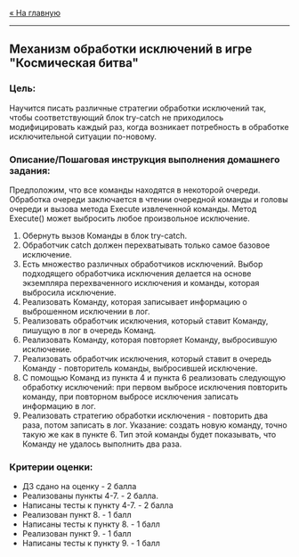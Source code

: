 [« На главную](../../README.md)

---

## Механизм обработки исключений в игре "Космическая битва"

### Цель:
Научится писать различные стратегии обработки исключений так, чтобы соответствующий блок try-catсh не приходилось модифицировать каждый раз, когда возникает потребность в обработке исключительной ситуации по-новому.

### Описание/Пошаговая инструкция выполнения домашнего задания:
Предположим, что все команды находятся в некоторой очереди. Обработка очереди заключается в чтении очередной команды и головы очереди и вызова метода Execute извлеченной команды. Метод Execute() может выбросить любое произвольное исключение.

1. Обернуть вызов Команды в блок try-catch.
2. Обработчик catch должен перехватывать только самое базовое исключение.
3. Есть множество различных обработчиков исключений. Выбор подходящего обработчика исключения делается на основе экземпляра перехваченного исключения и команды, которая выбросила исключение.
4. Реализовать Команду, которая записывает информацию о выброшенном исключении в лог.
5. Реализовать обработчик исключения, который ставит Команду, пишущую в лог в очередь Команд.
6. Реализовать Команду, которая повторяет Команду, выбросившую исключение.
7. Реализовать обработчик исключения, который ставит в очередь Команду - повторитель команды, выбросившей исключение.
8. С помощью Команд из пункта 4 и пункта 6 реализовать следующую обработку исключений:
при первом выбросе исключения повторить команду, при повторном выбросе исключения записать информацию в лог.
9. Реализовать стратегию обработки исключения - повторить два раза, потом записать в лог. Указание: создать новую команду, точно такую же как в пункте 6. Тип этой команды будет показывать, что Команду не удалось выполнить два раза.

### Критерии оценки:
- ДЗ сдано на оценку - 2 балла
- Реализованы пункты 4-7. - 2 балла.
- Написаны тесты к пункту 4-7. - 2 балла
- Реализован пункт 8. - 1 балл
- Написаны тесты к пункту 8. - 1 балл
- Реализован пункт 9. - 1 балл
- Написаны тесты к пункту 9. - 1 балл
